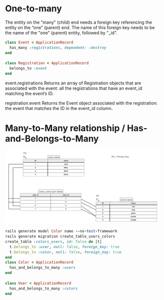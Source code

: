 # One-to-many

The entity on the "many" (child) end needs a foreign key referencing the entity on the “one” (parent) end.
The name of this foreign key needs to be the name of the "one" (parent) entity, followed by "_id".

```ruby
class Event < ApplicationRecord
  has_many :registrations, dependent: :destroy
end

class Registration < ApplicationRecord
  belongs_to :event
end
```

event.registrations
Returns an array of Registration objects that are associated with the event: all the registrations that have an event_id matching the event’s ID.

registration.event
Returns the Event object associated with the registration: the event that matches the ID in the event_id column.

# Many-to-Many relationship / Has-and-Belongs-to-Many
![Many-to-Many relationship](/Images/associations_3.png)
```ruby
rails generate model Color name --no-test-framework
rails generate migration create_table_users_colors
create_table :colors_users, id: false do |t|
  t.belongs_to :user, null: false, foreign_key: true
  t.belongs_to :color, null: false, foreign_key: true
end
class Color < ApplicationRecord
  has_and_belongs_to_many :users
end

class User < ApplicationRecord
  has_and_belongs_to_many :colors
end
```
